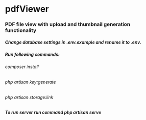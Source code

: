 # pdfViewer
### PDF file view with upload and thumbnail generation functionality

##### Change database settings in .env.example and rename it to .env.
##### Run following commands:
###### composer install
###### php artisan key:generate
###### php artisan storage:link
##### To run server run command php artisan serve